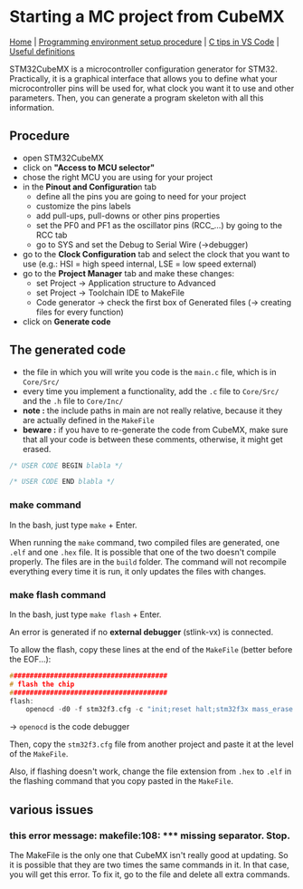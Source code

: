 # Starting a MC project from CubeMX

[Home](../../README.md) | [Programming environment setup procedure](./environmentSetup.md) | [C tips in VS Code](./c.md) | [Useful definitions](./vocabulary.md)

STM32CubeMX is a microcontroller configuration generator for STM32. Practically, it is a graphical interface that allows you to define what your microcontroller pins will be used for, what clock you want it to use and other parameters. Then, you can generate a program skeleton with all this information.

## Procedure

- open STM32CubeMX
- click on **"Access to MCU selector"**
- chose the right MCU you are using for your project
- in the **Pinout and Configuratio**n tab
  - define all the pins you are going to need for your project
  - customize the pins labels
  - add pull-ups, pull-downs or other pins properties
  - set the PF0 and PF1 as the oscillator pins (RCC\_...) by going to the RCC tab
  - go to SYS and set the Debug to Serial Wire (->debugger)
- go to the **Clock Configuration** tab and select the clock that you want to use (e.g.: HSI = high speed internal, LSE = low speed external)
- go to the **Project Manager** tab and make these changes:
  - set Project -> Application structure to Advanced
  - set Project -> Toolchain IDE to MakeFile
  - Code generator -> check the first box of Generated files (-> creating files for every function)
- click on **Generate code**

## The generated code

- the file in which you will write you code is the `main.c` file, which is in `Core/Src/`
- every time you implement a functionality, add the `.c` file to `Core/Src/` and the `.h` file to `Core/Inc/`
- **note :** the include paths in main are not really relative, because it they are actually defined in the `MakeFile`
- **beware :** if you have to re-generate the code from CubeMX, make sure that all your code is between these comments, otherwise, it might get erased.

```c
/* USER CODE BEGIN blabla */

/* USER CODE END blabla */
```

### make command

In the bash, just type `make` + Enter.

When running the `make` command, two compiled files are generated, one `.elf` and one `.hex` file. It is possible that one of the two doesn't compile properly. The files are in the `build` folder. The command will not recompile everything every time it is run, it only updates the files with changes.

### make flash command

In the bash, just type `make flash` + Enter.

An error is generated if no **external debugger** (stlink-vx) is connected.

To allow the flash, copy these lines at the end of the `MakeFile` (better before the EOF...):

```c
#######################################
# flash the chip
#######################################
flash:
	openocd -d0 -f stm32f3.cfg -c "init;reset halt;stm32f3x mass_erase 0;flash write_image build/$(TARGET).elf;reset run;shutdown"
```

-> `openocd` is the code debugger

Then, copy the `stm32f3.cfg` file from another project and paste it at the level of the `MakeFile`.

Also, if flashing doesn't work, change the file extension from `.hex` to `.elf` in the flashing command that you copy pasted in the `MakeFile`.

## various issues

### this error message: makefile:108: \*\*\* missing separator. Stop.

The MakeFile is the only one that CubeMX isn't really good at updating. So it is possible that they are two times the same commands in it. In that case, you will get this error. To fix it, go to the file and delete all extra commands.
